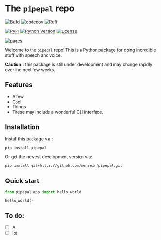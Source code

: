 # The ```pipepal``` repo

[![Build](https://github.com/sensein/pipepal/actions/workflows/test.yaml/badge.svg?branch=main)](https://github.com/sensein/pipepal/actions/workflows/test.yaml?query=branch%3Amain)
[![codecov](https://codecov.io/gh/sensein/pipepal/branch/main/graph/badge.svg?token=MFU1LM80ET)](https://codecov.io/gh/sensein/pipepal)
[![Ruff](https://img.shields.io/endpoint?url=https://raw.githubusercontent.com/astral-sh/ruff/main/assets/badge/v2.json)](https://github.com/astral-sh/ruff)

[![PyPI](https://img.shields.io/pypi/v/pipepal.svg)](https://pypi.org/project/pipepal/)
[![Python Version](https://img.shields.io/pypi/pyversions/pipepal)](https://pypi.org/project/pipepal)
[![License](https://img.shields.io/pypi/l/pipepal)](https://opensource.org/licenses/Apache-2.0)

[![pages](https://img.shields.io/badge/api-docs-blue)](https://sensein.github.io/pipepal)

Welcome to the ```pipepal``` repo! This is a Python package for doing incredible stuff with speech and voice.

**Caution:**: this package is still under development and may change rapidly over the next few weeks.

## Features
- A few
- Cool
- Things
- These may include a wonderful CLI interface.

## Installation
Install this package via :

```sh
pip install pipepal
```

Or get the newest development version via:

```sh
pip install git+https://github.com/sensein/pipepal.git
```

## Quick start
```Python
from pipepal.app import hello_world

hello_world()
```

## To do:
- [ ] A
- [ ] lot